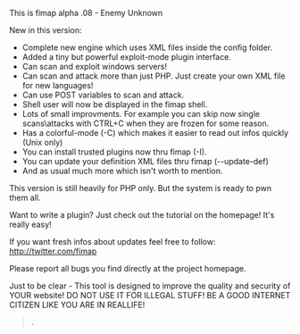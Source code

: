 This is fimap alpha .08 - Enemy Unknown

New in this version:
  * Complete new engine which uses XML files inside the config folder.
  * Added a tiny but powerful exploit-mode plugin interface.
  * Can scan and exploit windows servers!
  * Can scan and attack more than just PHP. Just create your own XML file for new languages!
  * Can use POST variables to scan and attack.
  * Shell user will now be displayed in the fimap shell.
  * Lots of small improvments. For example you can skip now single scans\attacks with CTRL+C when they are frozen for some reason.
  * Has a colorful-mode (-C) which makes it easier to read out infos quickly (Unix only)
  * You can install trusted plugins now thru fimap (-I).
  * You can update your definition XML files thru fimap (--update-def)
  * And as usual much more which isn't worth to mention.

This version is still heavily for PHP only. But the system is ready to pwn them all.

Want to write a plugin? Just check out the tutorial on the homepage! It's really easy!

If you want fresh infos about updates feel free to follow: http://twitter.com/fimap

Please report all bugs you find directly at the project homepage.

Just to be clear - This tool is designed to improve the quality and security of YOUR website!
DO NOT USE IT FOR ILLEGAL STUFF! BE A GOOD INTERNET CITIZEN LIKE YOU ARE IN REALLIFE!

> .